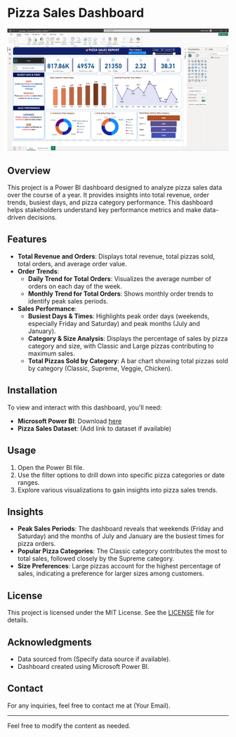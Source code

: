 # Pizza Sales Dashboard

![Pizza Sales Dashboard](./Pizza%20Sales%20Dashbord.png)

## Overview

This project is a Power BI dashboard designed to analyze pizza sales data over the course of a year. It provides insights into total revenue, order trends, busiest days, and pizza category performance. This dashboard helps stakeholders understand key performance metrics and make data-driven decisions.

## Features

- **Total Revenue and Orders**: Displays total revenue, total pizzas sold, total orders, and average order value.
- **Order Trends**: 
  - **Daily Trend for Total Orders**: Visualizes the average number of orders on each day of the week.
  - **Monthly Trend for Total Orders**: Shows monthly order trends to identify peak sales periods.
- **Sales Performance**:
  - **Busiest Days & Times**: Highlights peak order days (weekends, especially Friday and Saturday) and peak months (July and January).
  - **Category & Size Analysis**: Displays the percentage of sales by pizza category and size, with Classic and Large pizzas contributing to maximum sales.
  - **Total Pizzas Sold by Category**: A bar chart showing total pizzas sold by category (Classic, Supreme, Veggie, Chicken).

## Installation

To view and interact with this dashboard, you'll need:
- **Microsoft Power BI**: Download [here](https://powerbi.microsoft.com/)
- **Pizza Sales Dataset**: (Add link to dataset if available)

## Usage

1. Open the Power BI file.
2. Use the filter options to drill down into specific pizza categories or date ranges.
3. Explore various visualizations to gain insights into pizza sales trends.

## Insights

- **Peak Sales Periods**: The dashboard reveals that weekends (Friday and Saturday) and the months of July and January are the busiest times for pizza orders.
- **Popular Pizza Categories**: The Classic category contributes the most to total sales, followed closely by the Supreme category.
- **Size Preferences**: Large pizzas account for the highest percentage of sales, indicating a preference for larger sizes among customers.

## License

This project is licensed under the MIT License. See the [LICENSE](LICENSE) file for details.

## Acknowledgments

- Data sourced from (Specify data source if available).
- Dashboard created using Microsoft Power BI.

## Contact

For any inquiries, feel free to contact me at (Your Email).

---

Feel free to modify the content as needed.
